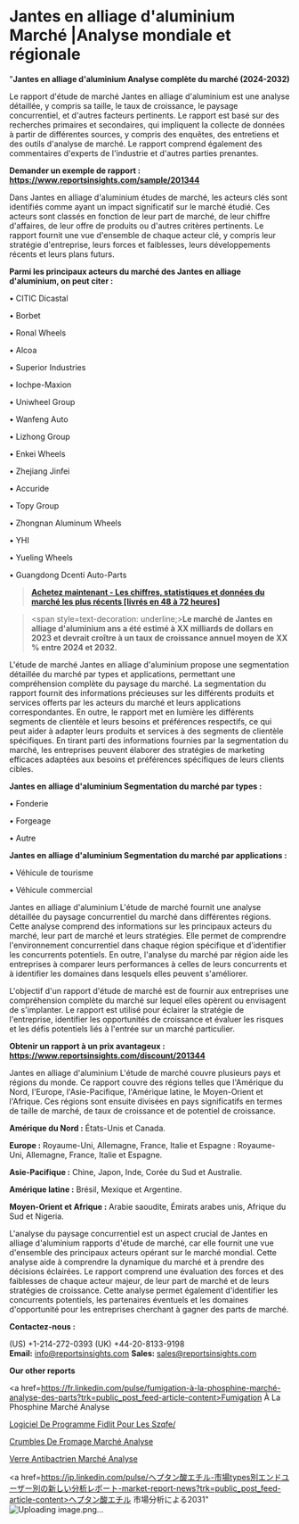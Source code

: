 # Jantes en alliage d'aluminium Marché |Analyse mondiale et régionale

"<strong>Jantes en alliage d'aluminium Analyse complète du marché (2024-2032)</strong>

Le rapport d'étude de marché Jantes en alliage d'aluminium est une analyse détaillée, y compris sa taille, le taux de croissance, le paysage concurrentiel, et d'autres facteurs pertinents. Le rapport est basé sur des recherches primaires et secondaires, qui impliquent la collecte de données à partir de différentes sources, y compris des enquêtes, des entretiens et des outils d'analyse de marché. Le rapport comprend également des commentaires d'experts de l'industrie et d'autres parties prenantes.

<strong>Demander un exemple de rapport : </strong><strong><a href=https://www.reportsinsights.com/sample/201344>https://www.reportsinsights.com/sample/201344</a></strong>

Dans Jantes en alliage d'aluminium études de marché, les acteurs clés sont identifiés comme ayant un impact significatif sur le marché étudié. Ces acteurs sont classés en fonction de leur part de marché, de leur chiffre d'affaires, de leur offre de produits ou d'autres critères pertinents. Le rapport fournit une vue d'ensemble de chaque acteur clé, y compris leur stratégie d'entreprise, leurs forces et faiblesses, leurs développements récents et leurs plans futurs.

<strong>Parmi les principaux acteurs du marché des Jantes en alliage d'aluminium, on peut citer :</strong>

• CITIC Dicastal

• Borbet

• Ronal Wheels

• Alcoa

• Superior Industries

• Iochpe-Maxion

• Uniwheel Group

• Wanfeng Auto

• Lizhong Group

• Enkei Wheels

• Zhejiang Jinfei

• Accuride

• Topy Group

• Zhongnan Aluminum Wheels

• YHI

• Yueling Wheels

• Guangdong Dcenti Auto-Parts

<blockquote><a href=https://reportsinsights.com/buynow/201344><span style=text-decoration: underline;><strong>Achetez maintenant - Les chiffres, statistiques et données du marché les plus récents [livrés en 48 à 72 heures]</strong></span></a></blockquote>
<blockquote>
<div class=group w-full text-gray-800 dark:text-gray-100 border-b border-black/10 dark:border-gray-900/50 bg-gray-50 dark:bg-[#444654]>
<div class=flex p-4 gap-4 text-base md:gap-6 md:max-w-2xl lg:max-w-xl xl:max-w-3xl md:py-6 lg:px-0 m-auto>
<div class=relative flex flex-col w-[calc(100%-50px)] gap-1 md:gap-3 lg:w-[calc(100%-115px)]>
<div class=flex flex-grow flex-col gap-3>
<div class=min-h-[20px] flex flex-col items-start gap-4 whitespace-pre-wrap break-words>
<div class=result-streaming markdown prose w-full break-words dark:prose-invert light>

<span style=text-decoration: underline;><strong>Le marché de Jantes en alliage d'aluminium ans a été estimé à XX milliards de dollars en 2023 et devrait croître à un taux de croissance annuel moyen de XX % entre 2024 et 2032.</strong></span>

</div>
</div>
</div>
</div>
</div>
</div></blockquote>
L'étude de marché Jantes en alliage d'aluminium propose une segmentation détaillée du marché par types et applications, permettant une compréhension complète du paysage du marché. La segmentation du rapport fournit des informations précieuses sur les différents produits et services offerts par les acteurs du marché et leurs applications correspondantes. En outre, le rapport met en lumière les différents segments de clientèle et leurs besoins et préférences respectifs, ce qui peut aider à adapter leurs produits et services à des segments de clientèle spécifiques. En tirant parti des informations fournies par la segmentation du marché, les entreprises peuvent élaborer des stratégies de marketing efficaces adaptées aux besoins et préférences spécifiques de leurs clients cibles.

<strong>Jantes en alliage d'aluminium Segmentation du marché par types :</strong>

• Fonderie

• Forgeage

• Autre

<strong>Jantes en alliage d'aluminium Segmentation du marché par applications :</strong>

• Véhicule de tourisme

• Véhicule commercial

Jantes en alliage d'aluminium L'étude de marché fournit une analyse détaillée du paysage concurrentiel du marché dans différentes régions. Cette analyse comprend des informations sur les principaux acteurs du marché, leur part de marché et leurs stratégies. Elle permet de comprendre l'environnement concurrentiel dans chaque région spécifique et d'identifier les concurrents potentiels. En outre, l'analyse du marché par région aide les entreprises à comparer leurs performances à celles de leurs concurrents et à identifier les domaines dans lesquels elles peuvent s'améliorer.

L'objectif d'un rapport d'étude de marché est de fournir aux entreprises une compréhension complète du marché sur lequel elles opèrent ou envisagent de s'implanter. Le rapport est utilisé pour éclairer la stratégie de l'entreprise, identifier les opportunités de croissance et évaluer les risques et les défis potentiels liés à l'entrée sur un marché particulier.

<strong>Obtenir un rapport à un prix avantageux : <a href=https://www.reportsinsights.com/discount/201344>https://www.reportsinsights.com/discount/201344</a></strong>

Jantes en alliage d'aluminium L'étude de marché couvre plusieurs pays et régions du monde. Ce rapport couvre des régions telles que l'Amérique du Nord, l'Europe, l'Asie-Pacifique, l'Amérique latine, le Moyen-Orient et l'Afrique. Ces régions sont ensuite divisées en pays significatifs en termes de taille de marché, de taux de croissance et de potentiel de croissance.

<strong>Amérique du Nord :</strong> États-Unis et Canada.

<strong>Europe :</strong> Royaume-Uni, Allemagne, France, Italie et Espagne : Royaume-Uni, Allemagne, France, Italie et Espagne.

<strong>Asie-Pacifique :</strong> Chine, Japon, Inde, Corée du Sud et Australie.

<strong>Amérique latine :</strong> Brésil, Mexique et Argentine.

<strong>Moyen-Orient et Afrique :</strong> Arabie saoudite, Émirats arabes unis, Afrique du Sud et Nigeria.

L'analyse du paysage concurrentiel est un aspect crucial de Jantes en alliage d'aluminium rapports d'étude de marché, car elle fournit une vue d'ensemble des principaux acteurs opérant sur le marché mondial. Cette analyse aide à comprendre la dynamique du marché et à prendre des décisions éclairées. Le rapport comprend une évaluation des forces et des faiblesses de chaque acteur majeur, de leur part de marché et de leurs stratégies de croissance. Cette analyse permet également d'identifier les concurrents potentiels, les partenaires éventuels et les domaines d'opportunité pour les entreprises cherchant à gagner des parts de marché.

<strong>Contactez-nous :</strong>

(US) +1-214-272-0393
(UK) +44-20-8133-9198
<strong>Email:</strong> <a>info@reportsinsights.com</a>
<strong>Sales:</strong> <a>sales@reportsinsights.com</a>

<strong>Our other reports</strong>

<a href=https://fr.linkedin.com/pulse/fumigation-à-la-phosphine-marché-analyse-des-parts?trk=public_post_feed-article-content>Fumigation À La Phosphine Marché Analyse</a>

<a href=https://www.linkedin.com/pulse/logiciel-de-programme-fid%C3%A9lit%C3%A9-pour-les-szqfe/>Logiciel De Programme Fidlit Pour Les Szqfe/</a>

<a href=https://www.linkedin.com/pulse/crumbles-de-fromage-march%C3%A9-jusquen-2032-segmentation-fxzof/>Crumbles De Fromage Marché Analyse</a>

<a href=https://www.linkedin.com/pulse/verre-antibact%C3%A9rien-march%C3%A9-2024-2030-aper%C3%A7u-gp7zf/>Verre Antibactrien Marché Analyse</a>

<a href=https://jp.linkedin.com/pulse/ヘプタン酸エチル-市場types別エンドユーザー別の新しい分析レポート-market-report-news?trk=public_post_feed-article-content>ヘプタン酸エチル 市場分析による2031</a>"
![Uploading image.png…]()
